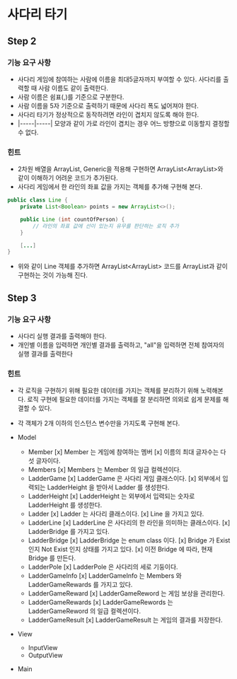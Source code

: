 # 사다리 타기
## Step 2
### 기능 요구 사항
* 사다리 게임에 참여하는 사람에 이름을 최대5글자까지 부여할 수 있다. 사다리를 출력할 때 사람 이름도 같이 출력한다.
* 사람 이름은 쉼표(,)를 기준으로 구분한다.
* 사람 이름을 5자 기준으로 출력하기 때문에 사다리 폭도 넓어져야 한다.
* 사다리 타기가 정상적으로 동작하려면 라인이 겹치지 않도록 해야 한다.
* |-----|-----| 모양과 같이 가로 라인이 겹치는 경우 어느 방향으로 이동할지 결정할 수 없다.

### 힌트
* 2차원 배열을 ArrayList, Generic을 적용해 구현하면 ArrayList<ArrayList<Boolean>>와 같이 이해하기 어려운 코드가 추가된다.
* 사다리 게임에서 한 라인의 좌표 값을 가지는 객체를 추가해 구현해 본다.
```java
public class Line {
    private List<Boolean> points = new ArrayList<>();

    public Line (int countOfPerson) {
        // 라인의 좌표 값에 선이 있는지 유무를 판단하는 로직 추가
    }

    [...]
}
```
* 위와 같이 Line 객체를 추가하면 ArrayList<ArrayList<Boolean>> 코드를 ArrayList<Line>과 같이 구현하는 것이 가능해 진다.


## Step 3
### 기능 요구 사항
* 사다리 실행 결과를 출력해야 한다.
* 개인별 이름을 입력하면 개인별 결과를 출력하고, "all"을 입력하면 전체 참여자의 실행 결과를 출력한다

### 힌트
* 각 로직을 구현하기 위해 필요한 데이터를 가지는 객체를 분리하기 위해 노력해본다. 로직 구현에 필요한 데이터를 가지는 객체를 잘 분리하면 의외로 쉽게 문제를 해결할 수 있다.
* 각 객체가 2개 이하의 인스턴스 변수만을 가지도록 구현해 본다.

* Model
    * Member
        [x] Member 는 게임에 참여하는 멤버
        [x] 이름의 최대 글자수는 다섯 글자이다.
    * Members
        [x] Members 는 Member 의 일급 컬렉션이다.
    * LadderGame
        [x] LadderGame 은 사다리 게임 클래스이다.
        [x] 외부에서 입력되는 LadderHeight 을 받아서 Ladder 를 생성한다.
    * LadderHeight
        [x] LadderHeight 는 외부에서 입력되는 숫자로 LadderHeight 를 생성한다. 
    * Ladder
        [x] Ladder 는 사다리 클래스이다.
        [x] Line 을 가지고 있다.
    * LadderLine
        [x] LadderLine 은 사다리의 한 라인을 의미하는 클래스이다.
        [x] LadderBridge 를 가지고 있다. 
    * LadderBridge
        [x] LadderBridge 는 enum class 이다.
        [x] Bridge 가 Exist 인지 Not Exist 인지 상태를 가지고 있다.
        [x] 이전 Bridge 에 따라, 현재 Bridge 를 만든다.
    * LadderPole
        [x] LadderPole 은 사다리의 세로 기둥이다.
    * LadderGameInfo
        [x] LadderGameInfo 는 Members 와 LadderGameRewards 를 가지고 있다.
    * LadderGameReward
        [x] LadderGameReword 는 게임 보상을 관리한다.
    * LadderGameRewards
        [x] LadderGameRewords 는 LadderGameReword 의 일급 컬렉션이다.
    * LadderGameResult
        [x] LadderGameResult 는 게임의 결과를 저장한다.
    
    
* View
    * InputView
    * OutputView

* Main
